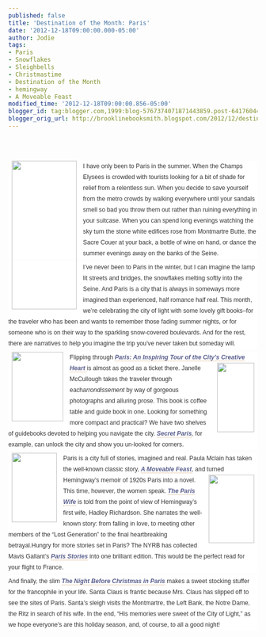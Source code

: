 ```yaml
---
published: false
title: 'Destination of the Month: Paris'
date: '2012-12-18T09:00:00.000-05:00'
author: Jodie
tags:
- Paris
- Snowflakes
- Sleighbells
- Christmastime
- Destination of the Month
- hemingway
- A Moveable Feast
modified_time: '2012-12-18T09:00:00.856-05:00'
blogger_id: tag:blogger.com,1999:blog-5767374071871443859.post-6417604436336617904
blogger_orig_url: http://brooklinebooksmith.blogspot.com/2012/12/destination-of-month-paris.html
---
```


<br /><br /><div style="background-color: white; color: #333333; font-family: Verdana, Tahoma, Arial, serif; font-size: 12.222222328186035px; line-height: 1.8em; margin-bottom: 0.5em; padding: 0px;"><a href="http://globecornerbookstore.com/blogs/wp-content/uploads/2012/12/NBC-in-Paris-Cover.jpg" style="border-bottom-color: rgb(204, 153, 102); border-bottom-style: dotted; border-bottom-width: 1px; color: #585d8b; font-weight: bold; margin: 0px; padding: 0px; text-decoration: initial;"><img alt="" class="alignleft size-medium wp-image-8591" height="300" src="http://globecornerbookstore.com/blogs/wp-content/uploads/2012/12/NBC-in-Paris-Cover-131x300.jpg" style="border: 0px; float: left; margin: 0px 0.5em 0.5em 0px; padding: 0px 7px 2px;" title="NBC in Paris Cover" width="131" /></a>I have only been to Paris in the summer. When the Champs Elysees is crowded with tourists looking for a bit of shade for relief from a relentless sun. When you decide to save yourself from the metro crowds by walking everywhere until your sandals smell so bad you throw them out rather than ruining everything in your suitcase. When you can spend long evenings watching the sky turn the stone white edifices rose from Montmartre Butte, the Sacre Couer at your back, a bottle of wine on hand, or dance the summer evenings away on the banks of the Seine.</div><div style="background-color: white; color: #333333; font-family: Verdana, Tahoma, Arial, serif; font-size: 12.222222328186035px; line-height: 1.8em; margin-bottom: 0.5em; padding: 0px;">I’ve never been to Paris in the winter, but I can imagine the lamp lit streets and bridges, the snowflakes melting softly into the Seine. And Paris is a city that is always in someways more imagined than experienced, half romance half real. This month, we’re celebrating the city of light with some lovely gift books–for the traveler who has been and wants to remember those fading summer nights, or for someone who is on their way to the sparkling snow-covered boulevards. And for the rest, there are narratives to help you imagine the trip you’ve never taken but someday will.</div><div style="background-color: white; color: #333333; font-family: Verdana, Tahoma, Arial, serif; font-size: 12.222222328186035px; line-height: 1.8em; margin-bottom: 0.5em; padding: 0px;"><a href="http://globecornerbookstore.com/blogs/wp-content/uploads/2012/12/FC9781452113852.jpg" style="border-bottom-color: rgb(204, 153, 102); border-bottom-style: dotted; border-bottom-width: 1px; color: #585d8b; font-weight: bold; margin: 0px; padding: 0px; text-decoration: initial;"><img alt="" class="alignleft size-full wp-image-8586" height="140" src="http://globecornerbookstore.com/blogs/wp-content/uploads/2012/12/FC9781452113852.jpg" style="border: 0px; float: left; margin: 0px 0.5em 0.5em 0px; padding: 0px 7px 2px;" title="FC9781452113852" width="104" /></a>Flipping through&nbsp;<a href="http://www.brooklinebooksmith-shop.com/book/9781452113852" style="border-bottom-color: rgb(204, 153, 102); border-bottom-style: dotted; border-bottom-width: 1px; color: #585d8b; font-weight: bold; margin: 0px; padding: 0px; text-decoration: initial;"><em style="margin: 0px; padding: 0px;">Paris: An Inspiring Tour of the City’s Creative Heart</em>&nbsp;</a>is almost as good as a ticket there. Janelle<a href="http://globecornerbookstore.com/blogs/wp-content/uploads/2012/12/FC9782361950378.jpg" style="border-bottom-color: rgb(204, 153, 102); border-bottom-style: dotted; border-bottom-width: 1px; color: #585d8b; font-weight: bold; margin: 0px; padding: 0px; text-decoration: initial;"><img alt="" class="alignright size-full wp-image-8587" height="140" src="http://globecornerbookstore.com/blogs/wp-content/uploads/2012/12/FC9782361950378.jpg" style="border: 0px; float: right; margin: 0px 0px 0.5em 0.5em; padding: 0px 7px 2px;" title="FC9782361950378" width="75" /></a>McCullough takes the traveler through each<em style="margin: 0px; padding: 0px;">arrondissement</em>&nbsp;by way of gorgeous photographs and alluring prose. This book is coffee table and guide book in one. Looking for something more compact and practical?&nbsp;We have two shelves of guidebooks devoted to helping you navigate the city.&nbsp;<em style="margin: 0px; padding: 0px;"><a href="http://www.brooklinebooksmith-shop.com/book/9782361950378" style="border-bottom-color: rgb(204, 153, 102); border-bottom-style: dotted; border-bottom-width: 1px; color: #585d8b; font-weight: bold; margin: 0px; padding: 0px; text-decoration: initial;">Secret Paris</a>,&nbsp;</em>for example, can unlock the city and show you un-looked for corners.</div><div style="background-color: white; color: #333333; font-family: Verdana, Tahoma, Arial, serif; font-size: 12.222222328186035px; line-height: 1.8em; margin-bottom: 0.5em; padding: 0px;"><a href="http://globecornerbookstore.com/blogs/wp-content/uploads/2012/12/FC9781439182710.jpg" style="border-bottom-color: rgb(204, 153, 102); border-bottom-style: dotted; border-bottom-width: 1px; color: #585d8b; font-weight: bold; margin: 0px; padding: 0px; text-decoration: initial;"><img alt="" class="alignleft size-full wp-image-8588" height="140" src="http://globecornerbookstore.com/blogs/wp-content/uploads/2012/12/FC9781439182710.jpg" style="border: 0px; float: left; margin: 0px 0.5em 0.5em 0px; padding: 0px 7px 2px;" title="FC9781439182710" width="91" /></a>Paris is a city full of stories, imagined and real. Paula Mclain has taken the well-known classic story,&nbsp;<a href="http://www.brooklinebooksmith-shop.com/book/9781439182710" style="border-bottom-color: rgb(204, 153, 102); border-bottom-style: dotted; border-bottom-width: 1px; color: #585d8b; font-weight: bold; margin: 0px; padding: 0px; text-decoration: initial;"><em style="margin: 0px; padding: 0px;">A Moveable Feast</em></a>, and turned<a href="http://globecornerbookstore.com/blogs/wp-content/uploads/2012/12/FC9780345521316.jpg" style="border-bottom-color: rgb(204, 153, 102); border-bottom-style: dotted; border-bottom-width: 1px; color: #585d8b; font-weight: bold; margin: 0px; padding: 0px; text-decoration: initial;"><img alt="" class="alignright size-full wp-image-8589" height="138" src="http://globecornerbookstore.com/blogs/wp-content/uploads/2012/12/FC9780345521316.jpg" style="border: 0px; float: right; margin: 0px 0px 0.5em 0.5em; padding: 0px 7px 2px;" title="FC9780345521316" width="92" /></a>Hemingway’s memoir of 1920s Paris into a novel. This time, however, the women speak.&nbsp;<a href="http://www.brooklinebooksmith-shop.com/book/9780345521316" style="border-bottom-color: rgb(204, 153, 102); border-bottom-style: dotted; border-bottom-width: 1px; color: #585d8b; font-weight: bold; margin: 0px; padding: 0px; text-decoration: initial;"><em style="margin: 0px; padding: 0px;">The Paris Wife</em></a>&nbsp;is told from the point of view of Hemingway’s first wife, Hadley Richardson. She narrates the well-known story: from falling in love, to meeting other members of the “Lost Generation” to the final heartbreaking betrayal.Hungry for more stories set in Paris? The NYRB has collected Mavis Gallant’s&nbsp;<a href="http://www.brooklinebooksmith-shop.com/book/9781590170229" style="border-bottom-color: rgb(204, 153, 102); border-bottom-style: dotted; border-bottom-width: 1px; color: #585d8b; font-weight: bold; margin: 0px; padding: 0px; text-decoration: initial;"><em style="margin: 0px; padding: 0px;">Paris Stories</em></a>&nbsp;into one brilliant edition. This would be the perfect read for your flight to France.</div><div style="background-color: white; color: #333333; font-family: Verdana, Tahoma, Arial, serif; font-size: 12.222222328186035px; line-height: 1.8em; margin-bottom: 0.5em; padding: 0px;">And finally, the slim&nbsp;<a href="http://www.brooklinebooksmith-shop.com/book/9781423630531" style="border-bottom-color: rgb(204, 153, 102); border-bottom-style: dotted; border-bottom-width: 1px; color: #585d8b; font-weight: bold; margin: 0px; padding: 0px; text-decoration: initial;"><em style="margin: 0px; padding: 0px;">The Night Before Christmas in Paris</em></a>&nbsp;makes a sweet stocking stuffer for the francophile in your life. Santa Claus is frantic because Mrs. Claus has slipped off to see the sites of Paris. Santa’s sleigh visits the Montmartre, the Left Bank, the Notre Dame, the Ritz in search of his wife. In the end, “His memories were sweet of the City of Light,” as we hope everyone’s are this holiday season, and, of course, to all a good night!</div>
